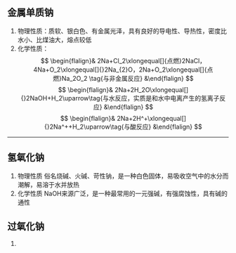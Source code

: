 ## 金属单质钠
1. 物理性质：质软、银白色、有金属光泽，具有良好的导电性、导热性，密度比水小、比煤油大，熔点较低
2. 化学性质：
$$ \begin{flalign}& 2Na+Cl_2\xlongequal[]{点燃}2NaCl，4Na+O_2\xlongequal[]{}2Na_{2}O，2Na+O_2\xlongequal[]{点燃}Na_2O_2 \tag{与非金属反应} &\end{flalign} $$
 $$ \begin{flalign}& 2Na+2H_2O\xlongequal[]{}2NaOH+H_2\uparrow\tag{与水反应，实质是和水中电离产生的氢离子反应} &\end{flalign} $$
 $$ \begin{flalign}& 2Na+2H^+\xlongequal[]{}2Na^++H_2\uparrow\tag{与酸反应} &\end{flalign} $$
 ---
## 氢氧化钠
1. 物理性质
俗名烧碱、火碱、苛性钠，是一种白色固体，易吸收空气中的水分而潮解，易溶于水并放热
2. 化学性质
NaOH来源广泛，是一种最常用的一元强碱，有强腐蚀性，具有碱的通性

## 过氧化钠
1. 